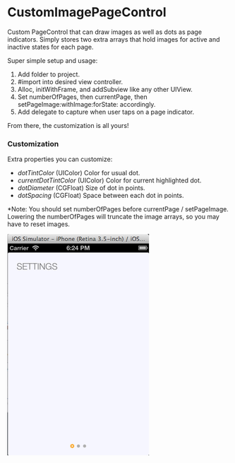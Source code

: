 CustomImagePageControl
======================

Custom PageControl that can draw images as well as dots as page indicators. Simply stores two extra arrays that hold images for active and inactive states for each page.

Super simple setup and usage:

 1. Add folder to project.
 2. #import into desired view controller.
 3. Alloc, initWithFrame, and addSubview like any other UIView.
 4. Set numberOfPages, then currentPage, then setPageImage:withImage:forState: accordingly.
 5. Add delegate to capture when user taps on a page indicator.

From there, the customization is all yours!

### Customization
Extra properties you can customize:

 * _dotTintColor_ (UIColor) Color for usual dot.
 * _currentDotTintColor_ (UIColor) Color for current highlighted dot.
 * _dotDiameter_ (CGFloat) Size of dot in points.
 * _dotSpacing_ (CGFloat) Space between each dot in points.

*Note: You should set numberOfPages before currentPage / setPageImage. Lowering
the numberOfPages will truncate the image arrays, so you may have to reset
images.

![Screenshot](/screenshot.png "Example")
